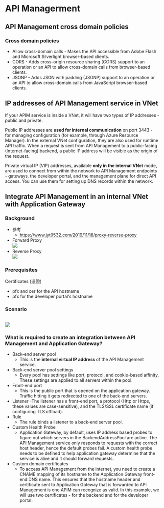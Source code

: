 # API Managerment
## API Management cross domain policies
### Cross domain policies
- Allow cross-domain calls - Makes the API accessible from Adobe Flash and Microsoft Silverlight browser-based clients.
- CORS - Adds cross-origin resource sharing (CORS) support to an operation or an API to allow cross-domain calls from browser-based clients.
- JSONP - Adds JSON with padding (JSONP) support to an operation or an API to allow cross-domain calls from JavaScript browser-based clients.

## IP addresses of API Management service in VNet
If your APIM service is inside a VNet, it will have two types of IP addresses - public and private.

Public IP addresses are **used for internal communication** on port 3443 - for managing configuration (for example, through Azure Resource Manager). In the external VNet configuration, they are also used for runtime API traffic. When a request is sent from API Management to a public-facing (Internet-facing) backend, a public IP address will be visible as the origin of the request.

Private virtual IP (VIP) addresses, available **only in the internal VNet** mode, are used to connect from within the network to API Management endpoints - gateways, the developer portal, and the management plane for direct API access. You can use them for setting up DNS records within the network.

## Integrate API Management in an internal VNet with Application Gateway
### Background
- 參考
    - https://www.jyt0532.com/2019/11/18/proxy-reverse-proxy
- Forward Proxy
    <br><img src="https://www.jyt0532.com/public/forward-proxy.png">
- Reverse Proxy
    <br><img src="https://www.jyt0532.com/public/reverse-proxy.png">

### Prerequisites
Certificates (憑證)
- pfx and cer for the API hostname
- pfx for the developer portal's hostname

### Scenario
<br><img src="https://docs.microsoft.com/en-us/azure/api-management/media/api-management-howto-integrate-internal-vnet-appgateway/api-management-howto-integrate-internal-vnet-appgateway.png">

### What is required to create an integration between API Management and Application Gateway?
- Back-end server pool
    - This is the **internal virtual IP address** of the API Management service.
- Back-end server pool settings
    - Every pool has settings like port, protocol, and cookie-based affinity. These settings are applied to all servers within the pool.
- Front-end port
    - This is the public port that is opened on the application gateway. Traffic hitting it gets redirected to one of the back-end servers.
- Listener
    -The listener has a front-end port, a protocol (Http or Https, these values are case-sensitive), and the TLS/SSL certificate name (if configuring TLS offload).
- Rule
    - The rule binds a listener to a back-end server pool.
- Custom Health Probe
    - Application Gateway, by default, uses IP address based probes to figure out which servers in the BackendAddressPool are active. The API Management service only responds to requests with the correct host header, hence the default probes fail. A custom health probe needs to be defined to help application gateway determine that the service is alive and it should forward requests.
- Custom domain certificates
    - To access API Management from the internet, you need to create a CNAME mapping of its hostname to the Application Gateway front-end DNS name. This ensures that the hostname header and certificate sent to Application Gateway that is forwarded to API Management is one APIM can recognize as valid. In this example, we will use two certificates - for the backend and for the developer portal.
